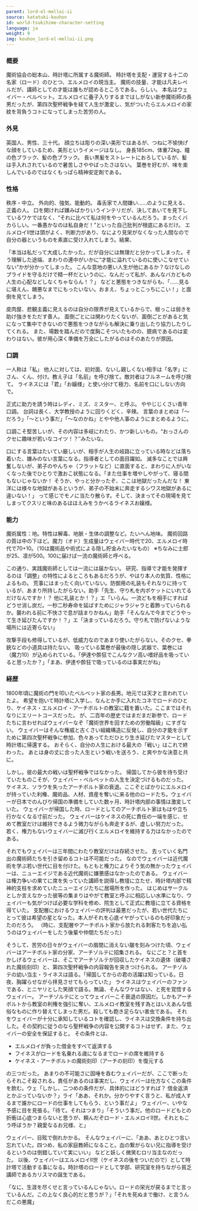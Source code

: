 ```yaml
---
parent: lord-el-melloi-ii
source: katatuki-kouhon
id: world-tsukihime-character-setting
language: ja
weight: 9
img: kouhon_lord-el-melloi-ii.png
---
```


### 概要

魔術協会の総本山、時計塔に所属する魔術師。
時計塔を支配・運営する十二の名家（ロード）のひとつ、エルメロイの現当主。
魔術の技量、才能は凡夫レベルだが、講師としての才能は誰もが認めるところである。らしい。
本名はウェイバー・ベルベット。エルメロイに養子入りするまではしがない新参魔術師の長男だったが、第四次聖杯戦争を経て人生が激変し、気がついたらエルメロイの家紋を背負うコトになってしまった苦労の人。

### 外見

英国人、男性、三十代。
顔立ちは彫りの深い美形ではあるが、つねに不愉快げな顔をしているため、美形というイメージはなし。
身長185cm、体重72kg、瞳の色ブラック、髪の色ブラック。
長い黒髪をストレートにおろしているが、髪は手入れされているので暑苦しさややばったさはない。
葉巻を好むが、味を楽しんでいるのではなくもっぱら精神安定剤である。

### 性格

秩序・中立。
外向的、強気、能動的。
毒舌家で人間嫌い……のように見える、正義の人。
口を開ければ嫌みばかりいうインテリだが、決してあいてを見下しているワケではなく、“それに比べて私は何をやっているんだろう。まったくバカらしい。一番愚かなのは私自身だ！”といった自己批判が根底にあるだけ。
エルメロイII世は頭がよく、判断力があり、なにより見栄がなくなった人間なので自分の器というものを素直に受け入れてしまう。結果、

「本当は私だって大成したかった。だが自分には無理だと分かってしまった。そう理解した途端、まわりの連中がいかに“才能に溢れているのに使いこなせていない”かが分かってしまった。
こんな意地の悪い人生が他にあるか？なけなしのプライドを守るだけで精一杯だというのに、なんだって私が、あんなバカどもの人生の心配などしなくちゃならん！？」
などと悪態をつきながらも、「……見るに堪えん、醜悪なまでにもったいない。おまえ、ちょっとこっちにこい！」と面倒を見てしまう。

皮肉屋、悲観主義に見えるのは自分の限界が見えているからで、根っこは弱きを助け強きをただす善人。
面倒ごとには関わりたくないが、面倒ごとがあると気になって集中できないので悪態をつきながらも解決に乗り出したり協力したりしてくれる。
また、場数を踏んだので度胸こそついたものの、臆病であるのは変わりはない。彼が用心深く準備を万全にしたがるのはそのあたりが原因。

### 口調

一人称は「私」
他人に対しては、初対面、ないし親しくない相手は「名字」にさん、くん、付け。教え子は「名前」を呼び捨て。敵対者はフルネームを呼び捨て。
ライネスには「君」「お嬢様」と使い分けて極力、名前を口にしない方向で。

正式に助力を請う時はレディ、ミズ、ミスター、と呼ぶ。  ややじじくさい青年口調。
台詞は長く、大学教授のように回りくどく、辛辣。
言葉のまとめは「～だろう」「～という事だ」「～なのかね」とやや他人事のようにまとめるように。

口調こそ堅苦しいが、その内容は多岐にわたり、かつ新しいもの。“おっさんのクセに趣味が若いなコイツ！？″みたいな。

口にする言葉はたいてい厳しいが、相手が人生の岐路に立っている時などは落ち着いた、嫌みのない言葉になる。指導者としての面目躍如。
滅多なことでは興奮しないが、弟子のやんちゃ（フラットなど）に直面すると、まわりに人がいなくなった後でひとりで激おこ状態になる。「また仕事を増やしやがって、寝る間もないじゃないか！
そうか、やっと分かったぞ、ここは地獄だったんだな！
東洋には様々な地獄があるというが、弟子の不始末に奔走するシワス地獄があるに違いない！」
って感じでモノに当たり散らす。そして、決まってその現場を見てしまってクスリと味のあるほほえみをうかべるライネスお嬢様。

### 能力

魔術属性：地。特性は解毒、地脈・生体の調整など。たいへん地味。
魔術回路の質は中の下ほど。魔力（オド）生成量はウェイバー時代で20、エルメロイ時代で70+10。（10は魔術品や術式による隠し貯金みたいなもの）
※ちなみに士郎が25、凛が500。100に届けば一流の魔術師と呼べる。

この通り、実践魔術師としては一流には届かない。
研究、指導で才能を発揮するのは「調整」の特性によるところもあるだろうが、やはり本人の気質、性格によるもの。
荒事にはまったく向いていない。防御用の礼装もそれなりに持っているが、あまり所持したがらない。助手「先生、守り札を内ポケットにいれてるだけなんですか！？
他に礼装とか！？」エ「いらん。一流どもを相手にすればどうせ消し炭だ。一秒二秒寿命を延ばすためにジャラジャラと着飾っていられるか。襲われる前に不快さで息が詰まりかねん」助手「そんなんで今までどうやって生き延びたんですか！？」エ「決まっているだろう。守り札で防げないような場所には近寄らない」

攻撃手段も修得しているが、低威力なのであまり使いたがらない。そのクセ、拳銃などの小道具は持たない。
吸っている葉巻が最後の隠し武器で、葉巻には（魔力10）が込められている。「伊達や酔狂でこんなクソ高い嗜好品を吸っていると思ったか？」「まあ、伊達や酔狂で吸っているのは事実だがね」

### 経歴

1800年頃に魔術の門を叩いたベルベット家の長男。地元では天才と言われていたよ。
希望を抱いて時計塔に入学し、なんとか手に入れたコネでロードのひとり、ケイネス・エルメロイ・アーチボルトの教室に籍を置いた。ここまではそれなりにエリートコースだった。
が、二百年の歴史ではまだまだ新参で、ロードたちに言わせればウェイバーなぞ「魔術世界を回すための労働階級」にすぎない。
ウェイバーはそんな権威と古くさい組織構造に反発し、自分の才能を示すために第四次聖杯戦争に参加、色々あってただひとり生き延びたマスターとして時計塔に帰還する。
おそらく、自分の人生における最大の「戦い」はこれで終わった。
あとは身の丈に合った人生という戦いを送ろう、と爽やかな決意と共に。

しかし。彼の最大の戦いは聖杯戦争ではなかった。
帰国してから彼を待ち受けていたものこそが、ウェイバー・ベルベットの人生を決定づけるものだった。
ケイネス、ソラウを失ったアーチボルト家の衰退。ここぞとばかりにエルメロイが持っていた利権、魔術品、人材、資産を奪いに来る他のロードたち。ウェイバーが日本でのんびり帰国の準備をしていた数ヶ月、時計塔内部の事情は激変していた。
ウェイバーが帰国した時、ロードとしてのアーチボルト家はもはや立ち行かなくなる寸前だった。
ウェイバーはケイネスの死に責任の一端を感じ、せめて教室だけは維持できるよう微力ながらも奔走するが、虚しい努力だった。
若く、権力もないウェイバーに滅び行くエルメロイを維持する力はなかったのである。

それでもウェイバーは三年間にわたり教室だけは存続させた。
去っていく名門出の魔術師たちを引き留めるコトは不可能だった。
なのでウェイバーは近代魔術を学ぶ若い世代に目を付けた。もともと権力によりそう気の無かったウェイバーは、ニューエイジである近代魔術に嫌悪感はなかったのである。
ウェイバーは権力争いの果てに席を失っていた講師を説得し教壇に立たせ、時計塔内部で精神的支柱を求めていたニューエイジたちに居場所を作った。
はじめはサークルとしか言えなかった彼等の集まりはやがて教室と呼ぶに相応しい水準になり、ウェイバーも気がつけば必要な学科を修め、院生として正式に教壇に立てる資格を得ていた。
支配層におけるウェイバーの評判は最悪だったが、若い世代たちにとって彼は希望の星となった。本人がそれを心底イヤがっているのも好印象だったのだろう。
（時に、支配層やアーチボルト家から放たれる刺客たちを追い払うのはウェイバーをしたう後輩や仲間たちだった）

そうして、苦労の日々がウェイバーの眉間に消えない皺を刻みつけた頃、ウェイバーはアーチボルト家の分家、アーチゾルテに招集される。
なにごと？と首をかしげるウェイバーは、そこでアーチゾルテが回収したケイネスの遺体（破壊された魔術刻印）と、第四次聖杯戦争の内容報告を突きつけられる。
アーチゾルテの幼い当主・ライネスは語る。「帰国してからの君の活躍は知っている。日夜、胸躍らせながら拝見させてもらっていた」
ライネスはウェイバーのファンである、とニヤリとした笑顔で語る。無論、そんなワケはない、と死を覚悟するウェイバー。
アーチゾルテにとってウェイバーこそ衰退の原因だ。しかもアーチボルトから教室の利権を強引に奪い、エルメロイ教室を残す為とはいえあんな低俗なものに作り替えてしまった男だ。殺しても飽き足らない害虫である。
それをウェイバーが十分に承知しているコトを確認し、ライネスは交換条件を持ち出した。その契約に従うのなら聖杯戦争の内容を公開するコトはせず、また、ウェイバーの安全を保証すると。
その条件とは、

* エルメロイが負った借金をすべて返済する
* フイネスがロードを名乗れる歳になるまでロードの席を維持する
* ケイネス・アーチボルトの魔術刻印（アーチの刻印）を復元する

の三つだった。
あまりの不可能さに固唾を呑むウェイバーだが、ここで断ったらそれこそ殺される。責任があるのは事実だし、ウェイバーは仕方なくこの条件を飲む。ウェ「しかし、二つめの条件だが、具体的にはどうすれば？
借金返済とかぶっていないか？」ライ「ああ、それか。分かりやすく言うと、私が成人するまで誰かにロードの仕事をしてもらう、という事だよ」
ウェイバー、いやな予感に目を見張る。「待て。それはつまり」「そういう事だ。他のロードどもとの折衝は心底つまらないと思うが、頼んだぞロード・エルメロイII世。それともこう呼ぼうか？親愛なるお兄様、と」

ウェイバー、目眩で倒れかかる。
そんなウェイバーに、「ああ、あとひとつ言い忘れていた。四つめ、私の家庭教師になること。血の繋がらない兄に指導を受けるというのは倒錯していて実にいい」
などと妖しく微笑むロリ当主なのだった。
以後、ウェイバーはエルメロイII世（ケイネスの後をついだので）として時計塔で活動する事になる。時計塔のロードとして学部、研究室を持ちながら貧乏講師であるカリスマの誕生である。

「なに、生涯を尽くせと言っているんじゃない。ロードの栄光が戻るまでと言っているんだ。この上なく良心的だと思うが？」「それを死ぬまで働け、と言うんだこの悪魔」

